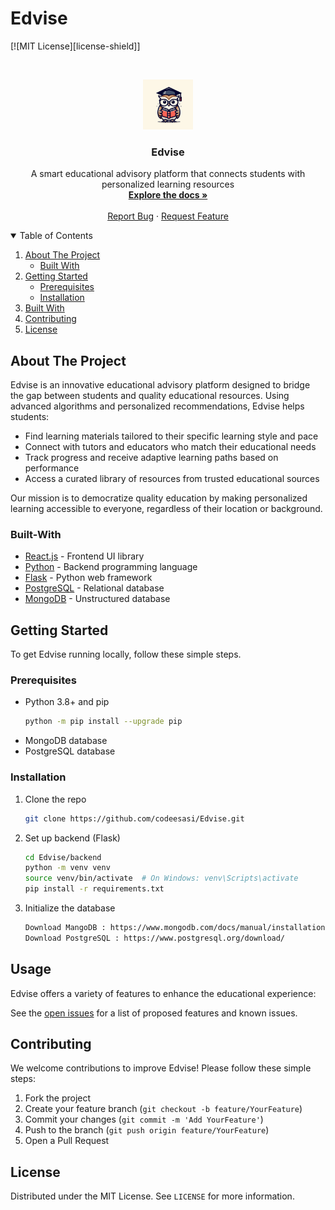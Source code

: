 # Edvise

[![MIT License][license-shield]]

<!-- PROJECT LOGO -->
<br />
<p align="center">
  <a href="https://github.com/codeesasi/Edvise">
    <img src="static/logo.jpg" alt="Logo" width="80" height="80">
  </a>

  <h3 align="center">Edvise</h3>

  <p align="center">
    A smart educational advisory platform that connects students with personalized learning resources
    <br />
    <a href="https://github.com/codeesasi/Edvise"><strong>Explore the docs »</strong></a>
    <br />
    <br />
    <a href="https://github.com/codeesasi/Edvise/issues">Report Bug</a>
    ·
    <a href="https://github.com/codeesasi/Edvise/issues">Request Feature</a>
  </p>
</p>

<!-- TABLE OF CONTENTS -->
<details open="open">
  <summary>Table of Contents</summary>
  <ol>
    <li>
      <a href="#about-the-project">About The Project</a>
      <ul>
        <li><a href="#built-with">Built With</a></li>
      </ul>
    </li>
    <li>
      <a href="#getting-started">Getting Started</a>
      <ul>
        <li><a href="#prerequisites">Prerequisites</a></li>
        <li><a href="#installation">Installation</a></li>
      </ul>
    </li>
    <li><a href="#Built-With">Built With</a></li>
    <li><a href="#contributing">Contributing</a></li>
    <li><a href="#license">License</a></li>
  </ol>
</details>

<!-- ABOUT THE PROJECT -->
## About The Project

Edvise is an innovative educational advisory platform designed to bridge the gap between students and quality educational resources. Using advanced algorithms and personalized recommendations, Edvise helps students:

* Find learning materials tailored to their specific learning style and pace
* Connect with tutors and educators who match their educational needs
* Track progress and receive adaptive learning paths based on performance
* Access a curated library of resources from trusted educational sources

Our mission is to democratize quality education by making personalized learning accessible to everyone, regardless of their location or background.

### Built-With

* [React.js](https://reactjs.org/) - Frontend UI library
* [Python](https://www.python.org/) - Backend programming language
* [Flask](https://flask.palletsprojects.com/) - Python web framework
* [PostgreSQL](https://www.postgresql.org/) - Relational database
* [MongoDB](https://www.mongodb.com/docs/manual/installation/) - Unstructured database

<!-- GETTING STARTED -->
## Getting Started

To get Edvise running locally, follow these simple steps.

### Prerequisites

* Python 3.8+ and pip
  ```sh
  python -m pip install --upgrade pip
  ```
* MongoDB database
* PostgreSQL database

### Installation

1. Clone the repo
   ```sh
   git clone https://github.com/codeesasi/Edvise.git

2. Set up backend (Flask)
   ```sh
   cd Edvise/backend
   python -m venv venv
   source venv/bin/activate  # On Windows: venv\Scripts\activate
   pip install -r requirements.txt
   ```

3. Initialize the database
   ```sh
   Download MangoDB : https://www.mongodb.com/docs/manual/installation/
   Download PostgreSQL : https://www.postgresql.org/download/
   ```

<!-- USAGE EXAMPLES -->
## Usage

Edvise offers a variety of features to enhance the educational experience:

See the [open issues](https://github.com/codeesasi/issues) for a list of proposed features and known issues.

<!-- CONTRIBUTING -->
## Contributing

We welcome contributions to improve Edvise! Please follow these simple steps:

1. Fork the project
2. Create your feature branch (`git checkout -b feature/YourFeature`)
3. Commit your changes (`git commit -m 'Add YourFeature'`)
4. Push to the branch (`git push origin feature/YourFeature`)
5. Open a Pull Request

<!-- LICENSE -->
## License

Distributed under the MIT License. See `LICENSE` for more information.